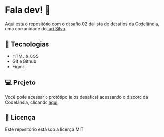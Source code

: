 # Fala dev! :wave:

Aqui está o repositório com o desafio 02 da lista de desafios da Codelândia, uma comunidade do [Iuri Silva](https://iuricode.com/).

## :rocket: Tecnologias 

- HTML & CSS
- Git e Github
- Figma

## :computer: Projeto 

Você pode acessar o protótipo (e os desafios) acessando o discord da Codelândia, clicando [aqui](https://discord.com/invite/QevDJqCzaY).

## :memo: Licença

Este repositório está sob a licença MIT